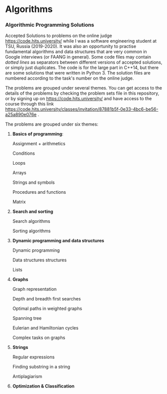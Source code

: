 # Algorithms

### Algorithmic Programming Solutions
Accepted Solutions to problems on the online judge https://code.hits.university/ while I was a software engineering student at TSU, Russia (2019-2020). It was also an opportunity to practise fundamental algorithms and data structures that are very common in Google interviews (or FAANG in general). Some code files may contain *dotted lines* as separators between different versions of accepted solutions, or simply just duplicates. The code is for the large part in C++14, but there are some solutions that were written in Python 3. The solution files are numbered according to the task's number on the online judge.

The problems are grouped under several themes. You can get access to the details of the problems by checking the problem sets file in this repository, or by signing up on https://code.hits.university/ and have access to the course through this link https://code.hits.university/classes/invitation/87881b5f-0e33-4bc6-be56-a25a890e076e .

The problems are grouped under six themes:

1) **Basics of programming**:

    Assignment + arithmetics 
    
    Conditions 
    
    Loops 
    
    Arrays 
    
    Strings and symbols
    
    Procedures and functions 
    
    Matrix 
    
2) **Search and sorting**

    Search algorithms 
    
    Sorting algorithms 
    
3) **Dynamic programming and data structures** 

    Dynamic programming
    
    Data structures structures
    
    Lists
    
4) **Graphs** 
    
    Graph representation
    
    Depth and breadth first searches 

    Optimal paths in weighted graphs 

    Spanning tree 

    Eulerian and Hamiltonian cycles 

    Complex tasks on graphs

5) **Strings**

    Regular expressions 
    
    Finding substring in a string 
    
    Antiplagiarism

6) **Optimization & Classification**

